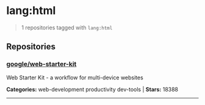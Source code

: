 # lang:html

> 1 repositories tagged with `lang:html`

## Repositories

### [google/web-starter-kit](https://github.com/google/web-starter-kit)

Web Starter Kit - a workflow for multi-device websites

**Categories:** web-development productivity dev-tools  | **Stars:** 18388

---

